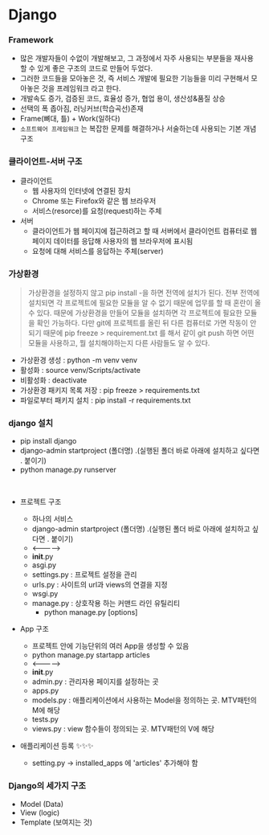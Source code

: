 # Django

### Framework

- 많은 개발자들이 수없이 개발해보고, 그 과정에서 자주 사용되는 부분들을 재사용 할 수 있게 좋은 구조의 코드로 만들어 두었다.
- 그러한 코드들을 모아놓은 것, 즉 서비스 개발에 필요한 기능들을 미리 구현해서 모아놓은 것을 프레임워크 라고 한다.
- 개발속도 증가, 검증된 코드, 효율성 증가, 협업 용이, 생산성&품질 상승
- 선택의 폭 좁아짐, 러닝커브(학습곡선)존재
- Frame(뼈대, 틀) + Work(일하다)
- `소프트웨어 프레임워크` 는 복잡한 문제를 해결하거나 서술하는데 사용되는 기본 개념 구조

### 클라이언트-서버 구조

- 클라이언트
  - 웹 사용자의 인터넷에 연결된 장치
  - Chrome 또는 Firefox와 같은 웹 브라우저
  - 서비스(resorce)를 요청(request)하는 주체
- 서버
  - 클라이언트가 웹 페이지에 접근하려고 할 때 서버에서 클라이언트 컴퓨터로 웹 페이지 데이터를 응답해 사용자의 웹 브라우저에 표시됨
  - 요청에 대해 서비스를 응답하는 주체(server)

### 가상환경

> 가상환경을 설정하지 않고 pip install -을 하면 전역에 설치가 된다.
> 전부 전역에 설치되면 각 프로젝트에 필요한 모듈을 알 수 없기 때문에 업무를 할 때 혼란이 올 수 있다.
> 때문에 가상환경을 만들어 모듈을 설치하면 각 프로젝트에 필요한 모듈을 확인 가능하다.
> 다만 git에 프로젝트를 올린 뒤 다른 컴퓨터로 가면 작동이 안되기 때문에 pip freeze > requirement.txt 를 해서 같이 git push 하면 어떤 모듈을 사용하고, 뭘 설치해야하는지 다른 사람들도 알 수 있다.

- 가상환경 생성 : python -m venv venv
- 활성화 : source venv/Scripts/activate
- 비활성화 : deactivate
- 가상환경 패키지 목록 저장 : pip freeze > requirements.txt
- 파일로부터 패키지 설치 : pip install -r requirements.txt

### django 설치

- pip install django
- django-admin startproject (폴더명) .(실행된 폴더 바로 아래에 설치하고 싶다면 . 붙이기)
- python manage.py runserver

<br/>

- 프로젝트 구조
  - 하나의 서비스
  - django-admin startproject (폴더명) .(실행된 폴더 바로 아래에 설치하고 싶다면 . 붙이기)
  - <----->
  - __init__.py
  - asgi.py
  - settings.py : 프로젝트 설정을 관리
  - urls.py : 사이트의 url과 views의 연결을 지정
  - wsgi.py
  - manage.py : 상호작용 하는 커맨드 라인 유틸리티
    - python manage.py <command> [options]
  
- App 구조
  - 프로젝트 안에 기능단위의 여러 App을 생성할 수 있음
  - python manage.py startapp articles
  - <----->
  - __init__.py
  - admin.py : 관리자용 페이지를 설정하는 곳
  - apps.py
  - models.py : 애플리케이션에서 사용하는 Model을 정의하는 곳. MTV패턴의 M에 해당
  - tests.py
  - views.py : view 함수들이 정의되는 곳. MTV패턴의 V에 해당
  
- 애플리케이션 등록 ✨✨✨
  - setting.py -> installed_apps 에 'articles' 추가해야 함

### Django의 세가지 구조

- Model (Data)
- View (logic)
- Template (보여지는 것)
